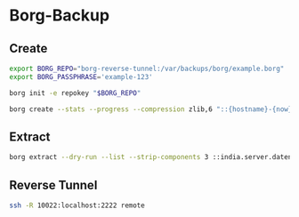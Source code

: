 # Borg-Backup

## Create

```bash
export BORG_REPO="borg-reverse-tunnel:/var/backups/borg/example.borg"
export BORG_PASSPHRASE='example-123'
```

```bash
borg init -e repokey "$BORG_REPO"
```

```bash
borg create --stats --progress --compression zlib,6 "::{hostname}-{now}" "/root/docker.io/kanboard"
```

## Extract

```bash
borg extract --dry-run --list --strip-components 3 ::india.server.datenschuppen.de-2019-11-13T11:16:49 root/docker.io/kanboard
```

## Reverse Tunnel

```bash
ssh -R 10022:localhost:2222 remote
```
